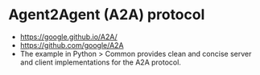 # Agent2Agent (A2A) protocol

- https://google.github.io/A2A/
- https://github.com/google/A2A
- The example in Python > Common provides clean and concise server and client implementations for the A2A protocol.